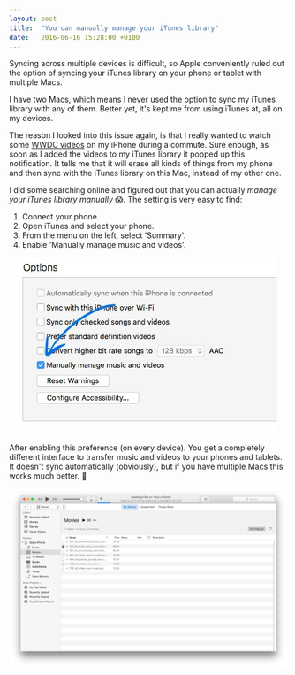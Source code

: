 ```yaml
---
layout: post
title:  "You can manually manage your iTunes library"
date:   2016-06-16 15:28:00 +0100
---
```


Syncing across multiple devices is difficult, so Apple conveniently ruled out the option of syncing your iTunes library  on your phone or tablet with multiple Macs.

I have two Macs, which means I never used the option to sync my iTunes library with any of them. Better yet, it's kept me from using iTunes at, all on my devices.

The reason I looked into this issue again, is that I really wanted to watch some [WWDC videos](https://developer.apple.com/videos/) on my iPhone during a commute. Sure enough, as soon as I added the videos to my iTunes library it popped up this notification. It tells me that it will erase all kinds of things from my phone and then sync with the iTunes library on this Mac, instead of my other one.

I did some searching online and figured out that you can actually _manage your iTunes library manually_ 😱. The setting is very easy to find:

1. Connect your phone.
2. Open iTunes and select your phone.
3. From the menu on the left, select 'Summary'.
4. Enable 'Manually manage music and videos'.

![Manually manage music and videos](/assets/blog/manually-sync.jpg)

After enabling this preference (on every device). You get a completely different interface to transfer music and videos to your phones and tablets. It doesn't sync automatically (obviously), but if you have multiple Macs this works much better. 🎉

![Manually adding videos to my iPhone](/assets/blog/Screen_Shot_2016-06-16_at_15.43.58.png)
